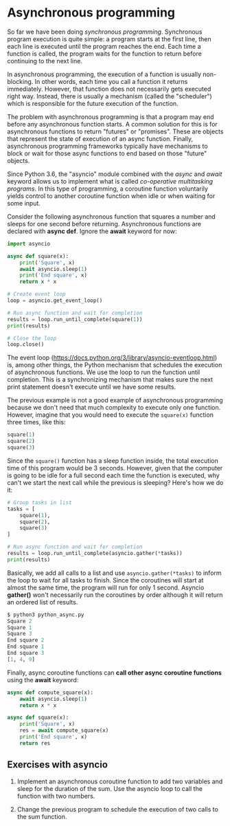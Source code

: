 # Asynchronous programming

So far we have been doing *synchronous programming*. Synchronous program execution is quite simple: a program starts at the first line, then each line is executed until the program reaches the end. Each time a function is called, the program waits for the function to return before continuing to the next line.

In asynchronous programming, the execution of a function is usually non-blocking. In other words, each time you call a function it returns immediately. However, that function does not necessarily gets executed right way. Instead, there is usually a mechanism (called the "scheduler") which is responsible for the future execution of the function.

The problem with asynchronous programming is that a program may end before any asynchronous function starts. A common solution for this is for asynchronous functions to return "futures" or "promises". These are objects that represent the state of execution of an async function. Finally, asynchronous programming frameworks typically have mechanisms to block or wait for those async functions to end based on those "future" objects.

Since Python 3.6, the "asyncio" module combined with the *async* and *await* keyword allows us to implement what is called *co-operative multitasking programs*. In this type of programming, a coroutine function voluntarily yields control to another coroutine function when idle or when waiting for some input.

Consider the following asynchronous function that squares a number and sleeps for one second before returning. Asynchronous functions are declared with **async def**. Ignore the **await** keyword for now:

```Python
import asyncio

async def square(x):
    print('Square', x)
    await asyncio.sleep(1)
    print('End square', x)
    return x * x

# Create event loop
loop = asyncio.get_event_loop()

# Run async function and wait for completion
results = loop.run_until_complete(square(1))
print(results)

# Close the loop
loop.close()
```

The event loop (<https://docs.python.org/3/library/asyncio-eventloop.html>) is, among other things, the Python mechanism that schedules the execution of asynchronous functions. We use the loop to run the function until completion. This is a synchronizing mechanism that makes sure the next print statement doesn't execute until we have some results.

The previous example is not a good example of asynchronous programming because we don't need that much complexity to execute only one function. However, imagine that you would need to execute the `square(x)` function three times, like this:

```python
square(1)
square(2)
square(3)
```

Since the `square()` function has a sleep function inside, the total execution time of this program would be 3 seconds. However, given that the computer is going to be idle for a full second each time the function is executed, why can't we start the next call while the previous is sleeping? Here's how we do it:

```Python
# Group tasks in list
tasks = [
    square(1),
    square(2),
    square(3)
]

# Run async function and wait for completion
results = loop.run_until_complete(asyncio.gather(*tasks))
print(results)
```

Basically, we add all calls to a list and use ``asyncio.gather(*tasks)`` to inform the loop to wait for all tasks to finish.  Since the coroutines will start at almost the same time, the program will run for only 1 second. Asyncio **gather()** won't necessarily run the coroutines by order although it will return an ordered list of results.

```Python
$ python3 python_async.py
Square 2
Square 1
Square 3
End square 2
End square 1
End square 3
[1, 4, 9]
```

Finally, async coroutine functions can **call other async coroutine functions** using the **await** keyword:

```Python
async def compute_square(x):
    await asyncio.sleep(1)
    return x * x

async def square(x):
    print('Square', x)
    res = await compute_square(x)
    print('End square', x)
    return res
```

## Exercises with asyncio

1.  Implement an asynchronous coroutine function to add two variables and sleep for the duration of the sum. Use the asyncio loop to call the function with two numbers.

2.  Change the previous program to schedule the execution of two calls to the sum function.
